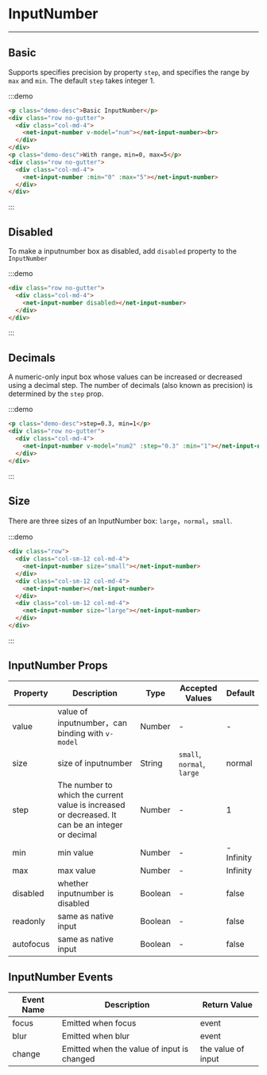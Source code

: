 
# InputNumber

----

## Basic

Supports specifies precision by property `step`, and specifies the range by `max` and `min`. The default `step` takes integer 1.

:::demo
```html
<p class="demo-desc">Basic InputNumber</p>
<div class="row no-gutter">
  <div class="col-md-4">
    <net-input-number v-model="num"></net-input-number><br>
  </div>
</div>
<p class="demo-desc">With range，min=0, max=5</p>
<div class="row no-gutter">
  <div class="col-md-4">
    <net-input-number :min="0" :max="5"></net-input-number>
  </div>
</div>
```
:::

## Disabled

To make a inputnumber box as disabled, add `disabled` property to the `InputNumber`

:::demo
```html
<div class="row no-gutter">
  <div class="col-md-4">
    <net-input-number disabled></net-input-number>
  </div>
</div>
```
:::

## Decimals

A numeric-only input box whose values can be increased or decreased using a decimal step. The number of decimals (also known as precision) is determined by the `step` prop.

:::demo
```html
<p class="demo-desc">step=0.3, min=1</p>
<div class="row no-gutter">
  <div class="col-md-4">
    <net-input-number v-model="num2" :step="0.3" :min="1"></net-input-number>
  </div>
</div>
```
:::

## Size

There are three sizes of an InputNumber box: `large`，`normal`，`small`.

:::demo
```html
<div class="row">
  <div class="col-sm-12 col-md-4">
    <net-input-number size="small"></net-input-number>
  </div>
  <div class="col-sm-12 col-md-4">
    <net-input-number></net-input-number>
  </div>
  <div class="col-sm-12 col-md-4">
    <net-input-number size="large"></net-input-number>
  </div>
</div>
```
:::

## InputNumber Props

| Property      | Description          | Type      | Accepted Values                           | Default  |
|---------- |-------------- |---------- |--------------------------------  |-------- |
| value | value of inputnumber，can binding with `v-model` | Number | - | - |
| size | size of inputnumber | String | `small`, `normal`, `large` | normal |
| step | The number to which the current value is increased or decreased. It can be an integer or decimal | Number | - | 1 |
| min | min value | Number | - | -Infinity |
| max | max value | Number | - | Infinity |
| disabled | whether inputnumber is disabled | Boolean | - | false |
| readonly | same as native input | Boolean | - | false |
| autofocus | same as native input | Boolean | - | false |

## InputNumber Events

| Event Name      | Description          | Return Value  |
|---------- |-------------- |---------- |
| focus | Emitted when focus | event |
| blur | Emitted when blur | event |
| change | Emitted when the value of input is changed | the value of input |

<script>
export default {
  data() {
    return {
      num: 2,
      num2: 1
    }
  }
}
</script>
